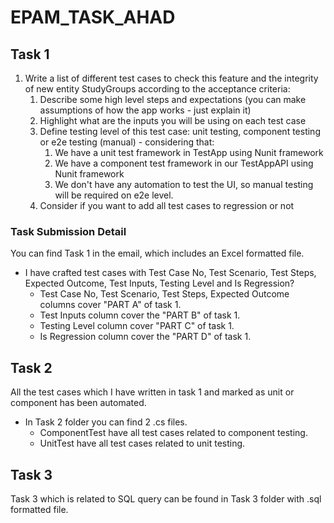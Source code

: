# EPAM_TASK_AHAD

## Task 1
1.	Write a list of different test cases to check this feature and the integrity of new entity StudyGroups according to the acceptance criteria:
      1. Describe some high level steps and expectations (you can make assumptions of how the app works - just explain it)
      2. Highlight what are the inputs you will be using on each test case
      3. Define testing level of this test case: unit testing, component testing or e2e testing (manual) - considering that:
            1. We have a unit test framework in TestApp using Nunit framework
            2. We have a component test framework in our TestAppAPI using Nunit framework
            3. We don't have any automation to test the UI, so manual testing will be required on e2e level.
      4. Consider if you want to add all test cases to regression or not

### Task Submission Detail
You can find Task 1 in the email, which includes an Excel formatted file.
* I have crafted test cases with Test Case No, Test Scenario, Test Steps, Expected Outcome, Test Inputs, Testing Level and Is Regression?
  * Test Case No, Test Scenario, Test Steps, Expected Outcome columns cover "PART A" of task 1.
  * Test Inputs column cover the "PART B" of task 1.
  * Testing Level column cover "PART C" of task 1.
  * Is Regression column cover the "PART D" of task 1.

## Task 2
All the test cases which I have written in task 1 and marked as unit or component has been automated.
* In Task 2 folder you can find 2 .cs files.
  * ComponentTest have all test cases related to component testing.
  * UnitTest have all test cases related to unit testing.

## Task 3
Task 3 which is related to SQL query can be found in Task 3 folder with .sql formatted file.

